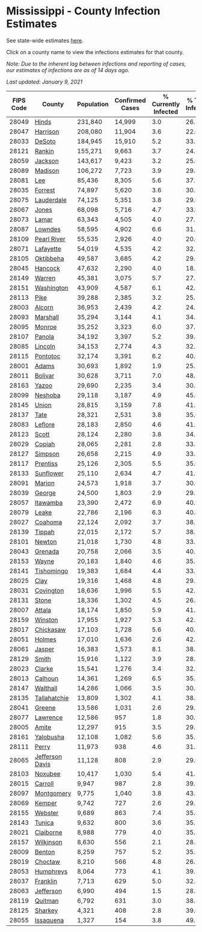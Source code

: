 # Mississippi - County Infection Estimates

See state-wide estimates [here](/infections/us-ms).

Click on a county name to view the infections estimates for that county.

*Note: Due to the inherent lag between infections and reporting of cases, our estimates of infections are as of 14 days ago.*

*Last updated: January 9, 2021*

|   FIPS Code |                             County |   Population |   Confirmed Cases |   % Currently Infected |   % Total Infected |
|-------------|------------------------------------|--------------|-------------------|------------------------|--------------------|
|       28049 |                     [Hinds](hinds) |      231,840 |            14,999 |                    3.0 |               26.1 |
|       28047 |               [Harrison](harrison) |      208,080 |            11,904 |                    3.6 |               22.0 |
|       28033 |                   [DeSoto](desoto) |      184,945 |            15,910 |                    5.2 |               33.5 |
|       28121 |                   [Rankin](rankin) |      155,271 |             9,663 |                    3.7 |               24.1 |
|       28059 |                 [Jackson](jackson) |      143,617 |             9,423 |                    3.2 |               25.6 |
|       28089 |                 [Madison](madison) |      106,272 |             7,723 |                    3.9 |               29.3 |
|       28081 |                         [Lee](lee) |       85,436 |             8,305 |                    5.6 |               37.2 |
|       28035 |                 [Forrest](forrest) |       74,897 |             5,620 |                    3.6 |               30.1 |
|       28075 |           [Lauderdale](lauderdale) |       74,125 |             5,351 |                    3.8 |               29.0 |
|       28067 |                     [Jones](jones) |       68,098 |             5,716 |                    4.7 |               33.0 |
|       28073 |                     [Lamar](lamar) |       63,343 |             4,505 |                    4.0 |               27.7 |
|       28087 |                 [Lowndes](lowndes) |       58,595 |             4,902 |                    6.6 |               31.8 |
|       28109 |         [Pearl River](pearl-river) |       55,535 |             2,926 |                    4.0 |               20.6 |
|       28071 |             [Lafayette](lafayette) |       54,019 |             4,535 |                    4.2 |               32.5 |
|       28105 |             [Oktibbeha](oktibbeha) |       49,587 |             3,685 |                    4.2 |               29.6 |
|       28045 |                 [Hancock](hancock) |       47,632 |             2,290 |                    4.0 |               18.5 |
|       28149 |                   [Warren](warren) |       45,381 |             3,075 |                    5.7 |               27.2 |
|       28151 |           [Washington](washington) |       43,909 |             4,587 |                    6.1 |               42.5 |
|       28113 |                       [Pike](pike) |       39,288 |             2,385 |                    3.2 |               25.2 |
|       28003 |                   [Alcorn](alcorn) |       36,953 |             2,439 |                    4.2 |               24.7 |
|       28093 |               [Marshall](marshall) |       35,294 |             3,144 |                    4.1 |               34.5 |
|       28095 |                   [Monroe](monroe) |       35,252 |             3,323 |                    6.0 |               37.1 |
|       28107 |                   [Panola](panola) |       34,192 |             3,397 |                    5.2 |               39.4 |
|       28085 |                 [Lincoln](lincoln) |       34,153 |             2,774 |                    4.3 |               32.7 |
|       28115 |               [Pontotoc](pontotoc) |       32,174 |             3,391 |                    6.2 |               40.6 |
|       28001 |                     [Adams](adams) |       30,693 |             1,892 |                    1.9 |               25.1 |
|       28011 |                 [Bolivar](bolivar) |       30,628 |             3,711 |                    7.0 |               48.1 |
|       28163 |                     [Yazoo](yazoo) |       29,690 |             2,235 |                    3.4 |               30.8 |
|       28099 |                 [Neshoba](neshoba) |       29,118 |             3,187 |                    4.9 |               45.0 |
|       28145 |                     [Union](union) |       28,815 |             3,159 |                    7.8 |               41.7 |
|       28137 |                       [Tate](tate) |       28,321 |             2,531 |                    3.8 |               35.0 |
|       28083 |                 [Leflore](leflore) |       28,183 |             2,850 |                    4.6 |               41.3 |
|       28123 |                     [Scott](scott) |       28,124 |             2,280 |                    3.8 |               34.7 |
|       28029 |                   [Copiah](copiah) |       28,065 |             2,281 |                    2.8 |               33.7 |
|       28127 |                 [Simpson](simpson) |       26,658 |             2,215 |                    4.9 |               33.3 |
|       28117 |               [Prentiss](prentiss) |       25,126 |             2,305 |                    5.5 |               35.0 |
|       28133 |             [Sunflower](sunflower) |       25,110 |             2,634 |                    4.7 |               41.9 |
|       28091 |                   [Marion](marion) |       24,573 |             1,918 |                    3.7 |               30.6 |
|       28039 |                   [George](george) |       24,500 |             1,803 |                    2.9 |               29.5 |
|       28057 |               [Itawamba](itawamba) |       23,390 |             2,472 |                    6.9 |               40.9 |
|       28079 |                     [Leake](leake) |       22,786 |             2,196 |                    6.3 |               40.4 |
|       28027 |                 [Coahoma](coahoma) |       22,124 |             2,092 |                    3.7 |               38.2 |
|       28139 |                   [Tippah](tippah) |       22,015 |             2,172 |                    5.7 |               38.2 |
|       28101 |                   [Newton](newton) |       21,018 |             1,730 |                    4.8 |               33.3 |
|       28043 |                 [Grenada](grenada) |       20,758 |             2,066 |                    3.5 |               40.1 |
|       28153 |                     [Wayne](wayne) |       20,183 |             1,840 |                    4.6 |               35.8 |
|       28141 |           [Tishomingo](tishomingo) |       19,383 |             1,684 |                    4.4 |               33.5 |
|       28025 |                       [Clay](clay) |       19,316 |             1,468 |                    4.8 |               29.7 |
|       28031 |             [Covington](covington) |       18,636 |             1,996 |                    5.5 |               42.7 |
|       28131 |                     [Stone](stone) |       18,336 |             1,302 |                    4.5 |               26.8 |
|       28007 |                   [Attala](attala) |       18,174 |             1,850 |                    5.9 |               41.4 |
|       28159 |                 [Winston](winston) |       17,955 |             1,927 |                    5.3 |               42.9 |
|       28017 |             [Chickasaw](chickasaw) |       17,103 |             1,728 |                    5.6 |               40.2 |
|       28051 |                   [Holmes](holmes) |       17,010 |             1,636 |                    2.6 |               42.3 |
|       28061 |                   [Jasper](jasper) |       16,383 |             1,573 |                    8.1 |               38.2 |
|       28129 |                     [Smith](smith) |       15,916 |             1,122 |                    3.9 |               28.7 |
|       28023 |                   [Clarke](clarke) |       15,541 |             1,276 |                    3.4 |               32.9 |
|       28013 |                 [Calhoun](calhoun) |       14,361 |             1,269 |                    6.5 |               35.5 |
|       28147 |               [Walthall](walthall) |       14,286 |             1,066 |                    3.5 |               30.8 |
|       28135 |       [Tallahatchie](tallahatchie) |       13,809 |             1,302 |                    4.1 |               38.1 |
|       28041 |                   [Greene](greene) |       13,586 |             1,031 |                    2.6 |               29.1 |
|       28077 |               [Lawrence](lawrence) |       12,586 |               957 |                    1.8 |               30.9 |
|       28005 |                     [Amite](amite) |       12,297 |               915 |                    3.5 |               29.5 |
|       28161 |             [Yalobusha](yalobusha) |       12,108 |             1,082 |                    5.6 |               35.9 |
|       28111 |                     [Perry](perry) |       11,973 |               938 |                    4.6 |               31.3 |
|       28065 | [Jefferson Davis](jefferson-davis) |       11,128 |               808 |                    2.9 |               29.0 |
|       28103 |                 [Noxubee](noxubee) |       10,417 |             1,030 |                    5.4 |               41.3 |
|       28015 |                 [Carroll](carroll) |        9,947 |               987 |                    2.8 |               39.9 |
|       28097 |           [Montgomery](montgomery) |        9,775 |             1,040 |                    3.8 |               43.2 |
|       28069 |                   [Kemper](kemper) |        9,742 |               727 |                    2.6 |               29.7 |
|       28155 |                 [Webster](webster) |        9,689 |               863 |                    7.4 |               35.0 |
|       28143 |                   [Tunica](tunica) |        9,632 |               800 |                    3.6 |               35.1 |
|       28021 |             [Claiborne](claiborne) |        8,988 |               779 |                    4.0 |               35.4 |
|       28157 |             [Wilkinson](wilkinson) |        8,630 |               556 |                    2.1 |               28.1 |
|       28009 |                   [Benton](benton) |        8,259 |               757 |                    5.2 |               35.1 |
|       28019 |                 [Choctaw](choctaw) |        8,210 |               566 |                    4.8 |               26.9 |
|       28053 |             [Humphreys](humphreys) |        8,064 |               773 |                    4.1 |               39.1 |
|       28037 |               [Franklin](franklin) |        7,713 |               629 |                    5.0 |               32.1 |
|       28063 |             [Jefferson](jefferson) |        6,990 |               494 |                    1.5 |               28.5 |
|       28119 |                 [Quitman](quitman) |        6,792 |               631 |                    3.0 |               38.1 |
|       28125 |                 [Sharkey](sharkey) |        4,321 |               408 |                    2.8 |               39.6 |
|       28055 |             [Issaquena](issaquena) |        1,327 |               154 |                    3.8 |               49.8 |